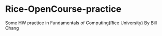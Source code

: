 # Rice-OpenCourse-practice
Some HW practice in Fundamentals of Computing(Rice University)
By Bill Chang
